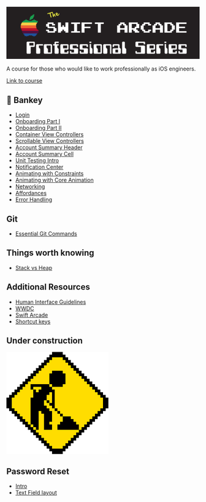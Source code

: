 ![](images/banner.png)

A course for those who would like to work professionally as iOS engineers.

[Link to course](https://www.udemy.com/course/the-swift-arcade-professional-ios-development-course-uikit/?referralCode=2A5FFBFFF1F8013C3271)

## 🏦 Bankey

- [Login](Bankey/1-Login/README.md)
- [Onboarding Part I](Bankey/2-Onboarding-Part-I/README.md)
- [Onboarding Part II](Bankey/3-Onboarding-Part-II/README.md)
- [Container View Controllers](Bankey/4-Container-ViewControllers/README.md)
- [Scrollable View Controllers](Bankey/5-Scrollable-ViewControllers/README.md)
- [Account Summary Header](Bankey/6-Account-Summary-Header/README.md)
- [Account Summary Cell](Bankey/7-Account-Summary-Cell/README.md)
- [Unit Testing Intro](Bankey/8-Unit-Testing-Intro/README.md)
- [Notification Center](Bankey/9-NotificationCenter/README.md)
- [Animating with Constraints](Bankey/10-Animating-with-Constraints/README.md)
- [Animating with Core Animation](Bankey/11-Animating-with-Core-Animation/README.md)
- [Networking](Bankey/12-Networking/README.md)
- [Affordances](Bankey/13-Affordances/README.md)
- [Error Handling](Bankey/14-Error-Handling/README.md)

## Git

- [Essential Git Commands](Git/README.md)

## Things worth knowing

- [Stack vs Heap](Knowing/StackVsHeap/README.md)

## Additional Resources

- [Human Interface Guidelines](https://developer.apple.com/design/human-interface-guidelines/)
- [WWDC](https://developer.apple.com/wwdc21/)
- [Swift Arcade](https://www.youtube.com/channel/UCxnCA5FBYRCFgIZWD0CKCVg/videos)
- [Shortcut keys](Additional-Resources/README.md)

## Under construction

![](images/construction.gif)

## Password Reset

- [Intro](Password-Reset/1-Intro/README.md)
- [Text Field layout](Password-Reset/2-TextField-Layout/README.md)